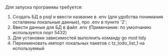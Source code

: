 Для запуска программы требуется: 

1) Создать БД в psql и ввести название в .env (для удобства понимания осталвены локальные данные), про .env в пункте '2';
2) Ввести данные для БД в файл .env (Примичание: по умолчанию используется порт 5432)
3) Для установки зависимостей выполнить команду go mod tidy
4) Переименовать импорт локальных пакетов с tz_todo_list_1 на используемый
